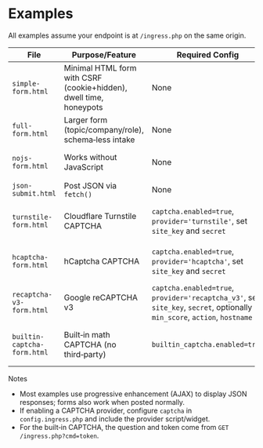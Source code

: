 # Examples

All examples assume your endpoint is at `/ingress.php` on the same origin.

| File | Purpose/Feature | Required Config | Quick Steps |
| --- | --- | --- | --- |
| `simple-form.html` | Minimal HTML form with CSRF (cookie+hidden), dwell time, honeypots | None | Open the page, it will mint `?cmd=token` automatically, then submit |
| `full-form.html` | Larger form (topic/company/role), schema‑less intake | None | Same as simple; shows additional fields merged into email/body |
| `nojs-form.html` | Works without JavaScript | None | Loads a pixel to mint cookie token; submit normally |
| `json-submit.html` | Post JSON via `fetch()` | None | Click “Send JSON”; auto‑mints cookie token |
| `turnstile-form.html` | Cloudflare Turnstile CAPTCHA | `captcha.enabled=true`, `provider='turnstile'`, set `site_key` and `secret` | Add Turnstile site key in the HTML, configure secrets in `config.ingress.php` |
| `hcaptcha-form.html` | hCaptcha CAPTCHA | `captcha.enabled=true`, `provider='hcaptcha'`, set `site_key` and `secret` | Add hCaptcha site key in the HTML, configure secrets in `config.ingress.php` |
| `recaptcha-v3-form.html` | Google reCAPTCHA v3 | `captcha.enabled=true`, `provider='recaptcha_v3'`, set `site_key`, `secret`, optionally `min_score`, `action`, `hostname` | Replace SITE KEY in HTML; configure server and ensure action/hostname match |
| `builtin-captcha-form.html` | Built‑in math CAPTCHA (no third‑party) | `builtin_captcha.enabled=true` | Page pulls `captcha_q`/`captcha_token` from `?cmd=token` and posts `captcha_answer` |

Notes
- Most examples use progressive enhancement (AJAX) to display JSON responses; forms also work when posted normally.
- If enabling a CAPTCHA provider, configure `captcha` in `config.ingress.php` and include the provider script/widget.
- For the built‑in CAPTCHA, the question and token come from `GET /ingress.php?cmd=token`.
